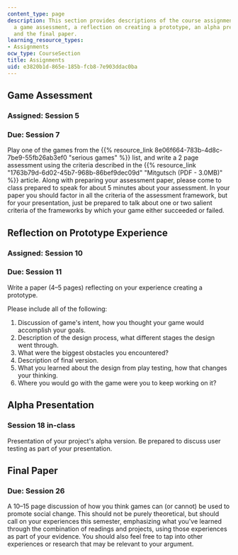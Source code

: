 ```yaml
---
content_type: page
description: This section provides descriptions of the course assignments, including
  a game assessment, a reflection on creating a prototype, an alpha presentation,
  and the final paper.
learning_resource_types:
- Assignments
ocw_type: CourseSection
title: Assignments
uid: e3820b1d-865e-185b-fcb8-7e903ddac0ba
---
```


Game Assessment
---------------

### Assigned: Session 5

### Due: Session 7

Play one of the games from the {{% resource_link 8e06f664-783b-4d8c-7be9-55fb26ab3ef0 "serious games" %}} list, and write a 2 page assessment using the criteria described in the {{% resource_link "1763b79d-6d02-45b7-968b-86bef9dec09d" "Mitgutsch (PDF - 3.0MB)" %}} article. Along with preparing your assessment paper, please come to class prepared to speak for about 5 minutes about your assessment. In your paper you should factor in all the criteria of the assessment framework, but for your presentation, just be prepared to talk about one or two salient criteria of the frameworks by which your game either succeeded or failed.

Reflection on Prototype Experience
----------------------------------

### Assigned: Session 10

### Due: Session 11

Write a paper (4–5 pages) reflecting on your experience creating a prototype.

Please include all of the following:

1.  Discussion of game's intent, how you thought your game would accomplish your goals.
2.  Description of the design process, what different stages the design went through.
3.  What were the biggest obstacles you encountered?
4.  Description of final version.
5.  What you learned about the design from play testing, how that changes your thinking.
6.  Where you would go with the game were you to keep working on it?

Alpha Presentation
------------------

### Session 18 in-class

Presentation of your project's alpha version. Be prepared to discuss user testing as part of your presentation.

Final Paper
-----------

### Due: Session 26

A 10–15 page discussion of how you think games can (or cannot) be used to promote social change. This should not be purely theoretical, but should call on your experiences this semester, emphasizing what you've learned through the combination of readings and projects, using those experiences as part of your evidence. You should also feel free to tap into other experiences or research that may be relevant to your argument.